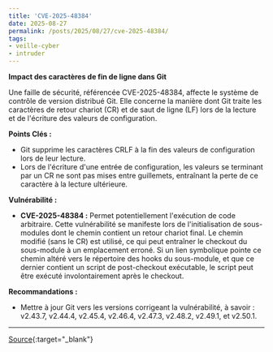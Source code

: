 ```yaml
---
title: 'CVE-2025-48384'
date: 2025-08-27
permalink: /posts/2025/08/27/cve-2025-48384/
tags:
- veille-cyber
- intruder
---
```

**Impact des caractères de fin de ligne dans Git**

Une faille de sécurité, référencée CVE-2025-48384, affecte le système de contrôle de version distribué Git. Elle concerne la manière dont Git traite les caractères de retour chariot (CR) et de saut de ligne (LF) lors de la lecture et de l'écriture des valeurs de configuration.

**Points Clés :**

*   Git supprime les caractères CRLF à la fin des valeurs de configuration lors de leur lecture.
*   Lors de l'écriture d'une entrée de configuration, les valeurs se terminant par un CR ne sont pas mises entre guillemets, entraînant la perte de ce caractère à la lecture ultérieure.

**Vulnérabilité :**

*   **CVE-2025-48384 :** Permet potentiellement l'exécution de code arbitraire. Cette vulnérabilité se manifeste lors de l'initialisation de sous-modules dont le chemin contient un retour chariot final. Le chemin modifié (sans le CR) est utilisé, ce qui peut entraîner le checkout du sous-module à un emplacement erroné. Si un lien symbolique pointe ce chemin altéré vers le répertoire des hooks du sous-module, et que ce dernier contient un script de post-checkout exécutable, le script peut être exécuté involontairement après le checkout.

**Recommandations :**

*   Mettre à jour Git vers les versions corrigeant la vulnérabilité, à savoir : v2.43.7, v2.44.4, v2.45.4, v2.46.4, v2.47.3, v2.48.2, v2.49.1, et v2.50.1.

---
[Source](https://cvemon.intruder.io/cves/CVE-2025-48384){:target="_blank"}
